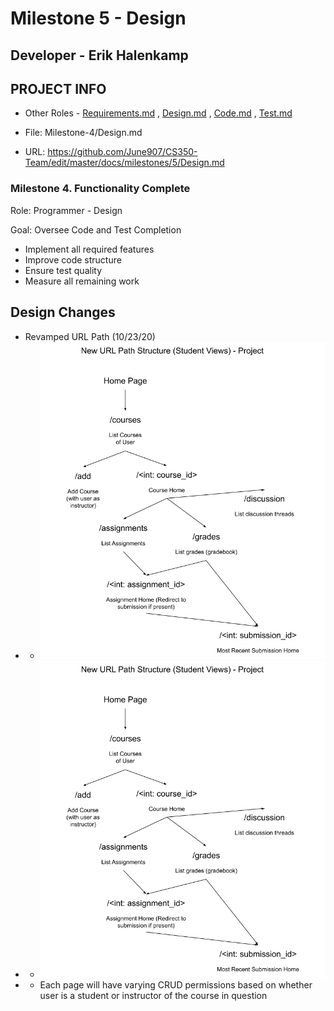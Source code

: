 # Milestone 5 - Design

## Developer - Erik Halenkamp
## PROJECT INFO


* Other Roles - [Requirements.md](Requirements.md)
, [Design.md](Design.md)
, [Code.md](Code.md)
, [Test.md](Test.md)



* File: Milestone-4/Design.md

* URL: https://github.com/June907/CS350-Team/edit/master/docs/milestones/5/Design.md




### Milestone 4. Functionality Complete



Role: Programmer - Design

Goal: Oversee Code and Test Completion

* Implement all required features
* Improve code structure
* Ensure test quality
* Measure all remaining work



## Design Changes

* Revamped URL Path (10/23/20)
* * ![Revamped Student URL Path](/docs/milestones/5/studenturlrevamp.png)
* * ![Revamped Instructor URL Path](/docs/milestones/5/studenturlrevamp.png)
* * Each page will have varying CRUD permissions based on whether user is a student or instructor of the course in question

